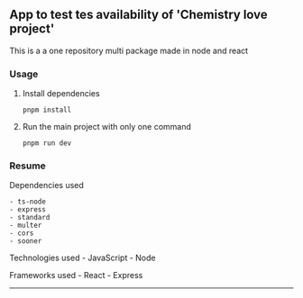 ## App to test tes availability of 'Chemistry love project'

This is a a one repository multi package made in node and react

### Usage

1. Install dependencies

   `pnpm install`

2. Run the main project with only one command

   `pnpm run dev`

### Resume

Dependencies used

    - ts-node
    - express
    - standard
    - multer
    - cors
    - sooner 

Technologies used
    - JavaScript
    - Node

Frameworks used
    - React
    - Express

---
